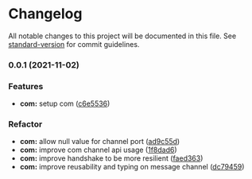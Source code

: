 # Changelog

All notable changes to this project will be documented in this file. See [standard-version](https://github.com/conventional-changelog/standard-version) for commit guidelines.

### 0.0.1 (2021-11-02)


### Features

* **com:** setup com ([c6e5536](https://github.com/prismicio/slice-canvas/commit/c6e5536f35c2deae13707054a79b1cfb72b59074))


### Refactor

* **com:** allow null value for channel port ([ad9c55d](https://github.com/prismicio/slice-canvas/commit/ad9c55dc6de0c7893cbc6fcf827b0c82eef48825))
* **com:** improve com channel api usage ([1f8dad6](https://github.com/prismicio/slice-canvas/commit/1f8dad61b37591f8ac65f28dfcd584127fb67a76))
* **com:** improve handshake to be more resilient ([faed363](https://github.com/prismicio/slice-canvas/commit/faed363fef0ca6ca84da0cf346f56b3e21aaf02b))
* **com:** improve reusability and typing on message channel ([dc79459](https://github.com/prismicio/slice-canvas/commit/dc79459c9c08900bcca8ad2b4319cf6dbd7b9b8c))
